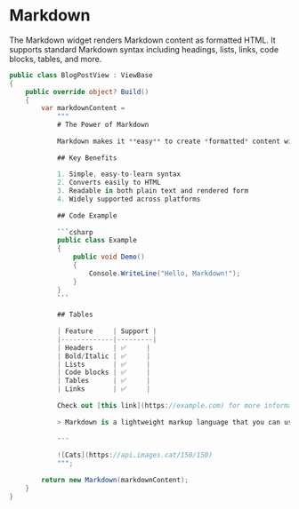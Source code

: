 # Markdown

The Markdown widget renders Markdown content as formatted HTML. It supports standard Markdown syntax including headings, lists, links, code blocks, tables, and more.

```csharp demo-tabs
public class BlogPostView : ViewBase
{
    public override object? Build()
    {
        var markdownContent = 
            """
            # The Power of Markdown
            
            Markdown makes it **easy** to create *formatted* content without dealing with HTML tags.
            
            ## Key Benefits
            
            1. Simple, easy-to-learn syntax
            2. Converts easily to HTML
            3. Readable in both plain text and rendered form
            4. Widely supported across platforms
            
            ## Code Example
            
            ```csharp
            public class Example
            {
                public void Demo()
                {
                    Console.WriteLine("Hello, Markdown!");
                }
            }
            ```
            
            ## Tables
            
            | Feature     | Support |
            |-------------|---------|
            | Headers     | ✅     |
            | Bold/Italic | ✅     |
            | Lists       | ✅     |
            | Code blocks | ✅     |
            | Tables      | ✅     |
            | Links       | ✅     |
            
            Check out [this link](https://example.com) for more information.
            
            > Markdown is a lightweight markup language that you can use to add formatting elements to plaintext text documents.
            
            ---
            
            ![Cats](https://api.images.cat/150/150)
            """;
            
        return new Markdown(markdownContent);
    }
}
```

<WidgetDocs Type="Ivy.Markdown" ExtensionsType="Ivy.MarkdownExtensions"/> 